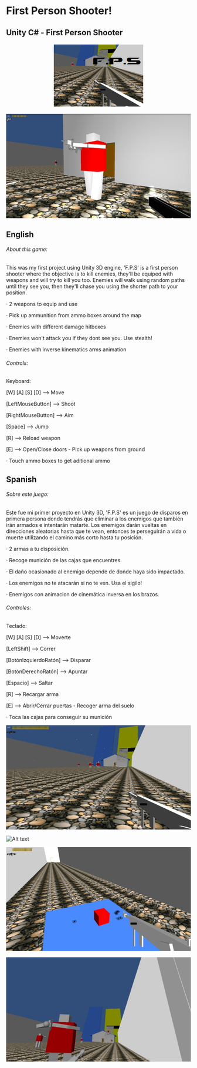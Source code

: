 # First Person Shooter!
## Unity C# - First Person Shooter

<p align="center">
  <img src="https://raw.githubusercontent.com/Nacho-Lopez-Guerrero/First-Person-Shooter/main/Screenshots/FPS_Title.png?raw=true"/>
</p>

![Alt text](/Screenshots/FPS_1.jpg?raw=true )

## English
###### About this game:

This was my first project using Unity 3D engine, 'F.P.S' is a first person shooter where the objective is to kill enemies, they'll be equiped with weapons and will try to kill you too. Enemies will walk using random paths until they see you, then they'll chase you using the shorter path to your position.

· 2 weapons to equip and use

· Pick up ammunition from ammo boxes around the map

· Enemies with different damage hitboxes

· Enemies won't attack you if they dont see you. Use stealth!

· Enemies with inverse kinematics arms animation

 ###### Controls:

Keyboard:

[W] [A] [S] [D] --> Move

[LeftMouseButton] --> Shoot

[RightMouseButton] --> Aim

[Space] --> Jump

[R] --> Reload weapon

[E] --> Open/Close doors - Pick up weapons from ground

· Touch ammo boxes to get aditional ammo

## Spanish
###### Sobre este juego:

Este fue mi primer proyecto en Unity 3D, 'F.P.S' es un juego de disparos en primera persona donde tendrás que eliminar a los enemigos que también irán armados e intentarán matarte. Los enemigos darán vueltas en direcciones aleatorias hasta que te vean, entonces te perseguirán a vida o muerte utilizando el camino más corto hasta tu posición.

· 2 armas a tu disposición.

· Recoge munición de las cajas que encuentres.

· El daño ocasionado al enemigo depende de donde haya sido impactado.

· Los enemigos no te atacarán si no te ven. Usa el sigilo!

· Enemigos con animacion de cinemática inversa en los brazos.

 ###### Controles:

Teclado:

[W] [A] [S] [D] --> Moverte

[LeftShift] --> Correr

[BotónIzquierdoRatón] --> Disparar

[BotónDerechoRatón] --> Apuntar

[Espacio] --> Saltar

[R] --> Recargar arma

[E] --> Abrir/Cerrar puertas - Recoger arma del suelo

· Toca las cajas para conseguir su munición


![Alt text](/Screenshots/FPS_2.jpg?raw=true )

![Alt text](/Screenshots/FPS.jpg?raw=true )

![Alt text](/Screenshots/FPS_4.jpg?raw=true )

![Alt text](/Screenshots/FPS_5.jpg?raw=true )
